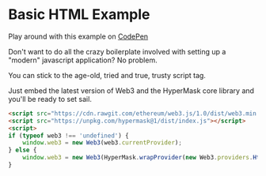 # Basic HTML Example

Play around with this example on [CodePen](https://codepen.io/hypermask/pen/gvadRv?editors=1010)

Don't want to do all the crazy boilerplate involved with setting up a "modern" javascript application? No problem. 

You can stick to the age-old, tried and true, trusty script tag. 

Just embed the latest version of Web3 and the HyperMask core library and you'll be ready to set sail. 

```html
<script src="https://cdn.rawgit.com/ethereum/web3.js/1.0/dist/web3.min.js"></script>
<script src="https://unpkg.com/hypermask@1/dist/index.js"></script>
<script>
if (typeof web3 !== 'undefined') {
    window.web3 = new Web3(web3.currentProvider);
} else {
    window.web3 = new Web3(HyperMask.wrapProvider(new Web3.providers.HttpProvider("https://ropsten.infura.io/")));
}
```
